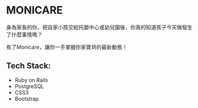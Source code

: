 # MONICARE

身為家長的你，把自家小孩交給托嬰中心或幼兒園後，你真的知道孩子今天做發生了什麼事情嗎？

有了Monicare，讓你一手掌握你家寶貝的最新動態！

## Tech Stack:

* Ruby on Rails
* PostgreSQL
* CSS3
* Bootstrap
